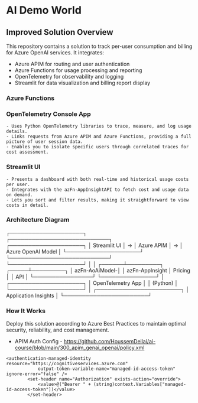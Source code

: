 # AI Demo World


## Improved Solution Overview

This repository contains a solution to track per-user consumption and billing for Azure OpenAI services. It integrates:

- Azure APIM for routing and user authentication
- Azure Functions for usage processing and reporting
- OpenTelemetry for observability and logging
- Streamlit for data visualization and billing report display

### Azure Functions

[^1]: azFn-AoAiModel-Pricing

    - Receives usage data from the Azure OpenAI model.
    - Calculates cost based on usage and a custom pricing structure.
    - Publishes usage and cost data to Application Insights for analysis.

[^2]: azFn-AppInsightAPI

    - Retrieves stored usage and cost data from Application Insights.
    - Provides a REST-style interface to share data with external dashboards or clients.

### OpenTelemetry Console App

    - Uses Python OpenTelemetry libraries to trace, measure, and log usage details.
    - Links requests from Azure APIM and Azure Functions, providing a full picture of user session data.
    - Enables you to isolate specific users through correlated traces for cost assessment.

### Streamlit UI

    - Presents a dashboard with both real-time and historical usage costs per user.
    - Integrates with the azFn-AppInsightAPI to fetch cost and usage data on demand.
    - Lets you sort and filter results, making it straightforward to view costs in detail.

### Architecture Diagram
┌────────────────────┐   ┌───────────────────────────┐   ┌────────────────────┐
│    Streamlit UI    │ → │        Azure APIM         │ → │ Azure OpenAI Model │
└────────────────────┘   └───────────────────────────┘   └────────────────────┘
            │                         │
     ┌──────┴─────────┐        ┌─────┴─────────┐
     │ azFn-AoAiModel-│        │ azFn-AppInsight
     │   Pricing      │        │       API      │
     └────────────────┘        └───────────────┘
                   │
       ┌────────────────────┐
       │ OpenTelemetry App  │
       │    (Python)        │
       └────────────────────┘
                   │
       ┌───────────────────────┐
       │  Application Insights │
       └───────────────────────┘


### How It Works

[^1]: API requests flow through Azure APIM, leveraging managed identities for secure access.
[^2]: azFn-AoAiModel-Pricing processes and logs usage data from Azure OpenAI models.
[^3]: azFn-AppInsightAPI exposes the cost data from Application Insights as a consumable API.
[^4]: OpenTelemetry Console App monitors and sends structured logs to enhance visibility.
[^5]: Streamlit UI consumes the data to display user-specific cost analytics in a user-friendly dashboard.

Deploy this solution according to Azure Best Practices to maintain optimal security, reliability, and cost management.

- APIM Auth Config - https://github.com/HoussemDellai/ai-course/blob/main/300_apim_genai_openai/policy.xml
<!-- https://www.youtube.com/watch?v=8u75pIIObpo&t=1037s -->
```
<authentication-managed-identity resource="https://cognitiveservices.azure.com"
            output-token-variable-name="managed-id-access-token" ignore-error="false" />
        <set-header name="Authorization" exists-action="override">
            <value>@("Bearer " + (string)context.Variables["managed-id-access-token"])</value>
        </set-header>

```